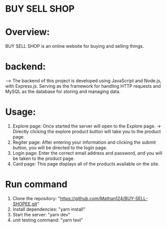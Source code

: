 # BUY SELL SHOP

# Overview:
BUY SELL SHOP is an online website for buying and selling things.

# backend:
--> The backend of this project is developed using JavaScript and Node.js, with Express.js. Serving as the framework for handling HTTP requests and MySQL as the database for storing and managing data.

# Usage:
1. Explore page: Once started the server will open to the Explore page.
    -> Directly clicking the explore product button will take you to the product page.
2. Regiter page: After entering your information and clicking the submit button, you will be directed to the login page.
3. Login page: Enter the correct email address and password, and you will be taken to the product page.
4. Card page: This page displays all of the products available on the site.

# Run command
1. Clone the repository: "https://github.com/Mathan124/BUY-SELL-SHOPEE.git"
2. Install dependencies: "yarn install"
3. Start the server: "yarn dev"
4. unit testing command: "yarn test"